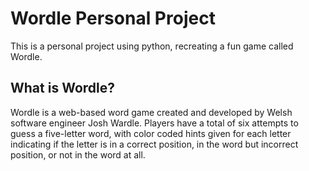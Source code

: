 # Wordle Personal Project
 This is a personal project using python, recreating a fun game called Wordle. 

## What is Wordle?
 Wordle is a web-based word game created and developed by Welsh software engineer Josh Wardle. Players have a total of six attempts to guess a five-letter word, with color coded hints given for each letter indicating if the letter is in a correct position, in the word but incorrect position, or not in the word at all.